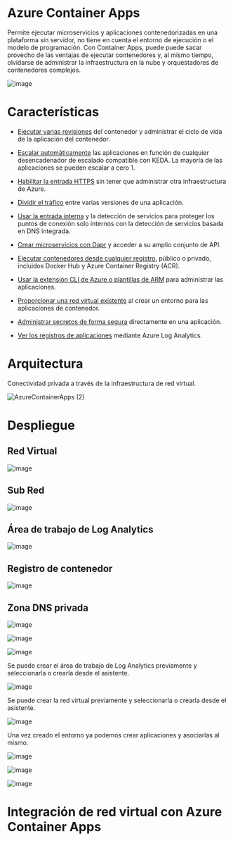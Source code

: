 # Azure Container Apps

Permite ejecutar microservicios y aplicaciones contenedorizadas en una plataforma sin servidor, no tiene en cuenta el entorno de ejecución o el modelo de programación. Con Container Apps, puede puede sacar provecho de las ventajas de ejecutar contenedores y, al mismo tiempo, olvidarse de administrar la infraestructura en la nube y orquestadores de contenedores complejos.

![image](https://user-images.githubusercontent.com/17581842/179627943-0f43598b-e6cb-4fd5-89de-12a155109e50.png)

# Características

- [Ejecutar varias revisiones](https://docs.microsoft.com/es-mx/azure/container-apps/application-lifecycle-management) del contenedor y administrar el ciclo de vida de la aplicación del contenedor.

- [Escalar automáticamente](https://docs.microsoft.com/es-mx/azure/container-apps/scale-app) las aplicaciones en función de cualquier desencadenador de escalado compatible con KEDA. La mayoría de las aplicaciones se pueden escalar a cero 1.

- [Habilitar la entrada HTTPS](https://docs.microsoft.com/es-mx/azure/container-apps/ingress?tabs=bash) sin tener que administrar otra infraestructura de Azure.

- [Dividir el tráfico](https://docs.microsoft.com/es-mx/azure/container-apps/revisions) entre varias versiones de una aplicación.

- [Usar la entrada interna](https://docs.microsoft.com/es-mx/azure/container-apps/connect-apps?tabs=bash) y la detección de servicios para proteger los puntos de conexión solo internos con la detección de servicios basada en DNS integrada.

- [Crear microservicios con Dapr](https://docs.microsoft.com/es-mx/azure/container-apps/microservices) y acceder a su amplio conjunto de API.

- [Ejecutar contenedores desde cualquier registro](https://docs.microsoft.com/es-mx/azure/container-apps/containers), público o privado, incluidos Docker Hub y Azure Container Registry (ACR).

- [Usar la extensión CLI de Azure o plantillas de ARM](https://docs.microsoft.com/es-mx/azure/container-apps/get-started?tabs=bash) para administrar las aplicaciones.

- [Proporcionar una red virtual existente](https://docs.microsoft.com/es-mx/azure/container-apps/vnet-custom?tabs=bash&pivots=azure-portal) al crear un entorno para las aplicaciones de contenedor.

- [Administrar secretos de forma segura](https://docs.microsoft.com/es-mx/azure/container-apps/manage-secrets?tabs=arm-template) directamente en una aplicación.

- [Ver los registros de aplicaciones](https://docs.microsoft.com/es-mx/azure/container-apps/monitor?tabs=bash) mediante Azure Log Analytics.

# Arquitectura

Conectividad privada a través de la infraestructura de red virtual.

![AzureContainerApps (2)](https://user-images.githubusercontent.com/17581842/179628279-0648eb25-5b03-4b47-91aa-a008eb29a0b8.png)



# Despliegue

## Red Virtual

![image](https://user-images.githubusercontent.com/17581842/179633862-5050c6b9-1417-47e8-83a3-52ce20908b7f.png)

## Sub Red

![image](https://user-images.githubusercontent.com/17581842/179634108-c7ea6019-94be-44de-8257-2075d9619bfd.png)

## Área de trabajo de Log Analytics

![image](https://user-images.githubusercontent.com/17581842/179634583-b67886b6-2596-458f-8e30-6ccb6d436f76.png)

## Registro de contenedor

![image](https://user-images.githubusercontent.com/17581842/179634654-47b09896-fa31-489a-9ace-499fa6872621.png)

## Zona DNS privada

![image](https://user-images.githubusercontent.com/17581842/179634763-3c1ecd42-4579-4726-9c27-565a11e2b642.png)

![image](https://user-images.githubusercontent.com/17581842/179634811-6633c767-8dc7-4622-817c-42f55f3c8297.png)


![image](https://user-images.githubusercontent.com/17581842/179631367-fb3e88f7-c308-4cdb-a1d2-70cbb0382570.png)

Se puede crear el área de trabajo de Log Analytics previamente y seleccionarla o crearla desde el asistente.

![image](https://user-images.githubusercontent.com/17581842/179631463-b696ae8b-2f38-4be0-a398-09677652674b.png)

Se puede crear la red virtual previamente y seleccionarla o crearla desde el asistente.

![image](https://user-images.githubusercontent.com/17581842/179631678-809d708b-9d53-4122-8c85-6a90599de7e9.png)

Una vez creado el entorno ya podemos crear aplicaciones y asociarlas al mismo.

![image](https://user-images.githubusercontent.com/17581842/179632290-3d6aca85-fc87-4a6a-bf65-826fbacacfef.png)

![image](https://user-images.githubusercontent.com/17581842/179632459-19626134-6691-4c79-9d55-dc315159527d.png)

![image](https://user-images.githubusercontent.com/17581842/179632587-973202cc-a278-42a9-9b09-0f538a376a5e.png)




# Integración de red virtual con Azure Container Apps
